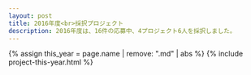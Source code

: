```yaml
---
layout: post
title: 2016年度<br>採択プロジェクト
description: 2016年度は、16件の応募中、4プロジェクト6人を採択しました。
---
```


{% assign this_year = page.name | remove: ".md" | abs %}
{% include project-this-year.html %}
